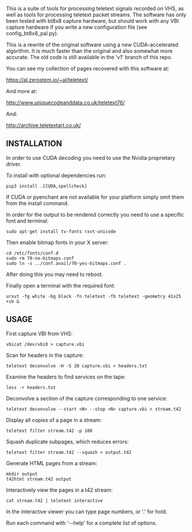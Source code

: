 This is a suite of tools for processing teletext signals recorded on VHS, as
well as tools for processing teletext packet streams. The software has only
been tested with bt8x8 capture hardware, but should work with any VBI capture
hardware if you write a new configuration file (see config_bt8x8_pal.py).

This is a rewrite of the original software using a new CUDA-accelerated
algorithm. It is much faster than the original and also somewhat more
accurate. The old code is still available in the 'v1' branch of this repo.

You can see my collection of pages recovered with this software at:

https://al.zerostem.io/~al/teletext/

And more at:

http://www.uniquecodeanddata.co.uk/teletext76/

And:

http://archive.teletextart.co.uk/

INSTALLATION
------------

In order to use CUDA decoding you need to use the Nvidia proprietary driver.

To install with optional dependencies run:

    pip3 install .[CUDA,spellcheck]

If CUDA or pyenchant are not available for your platform simply omit them
from the install command.

In order for the output to be rendered correctly you need to use a specific
font and terminal:

    sudo apt-get install tv-fonts rxvt-unicode

Then enable bitmap fonts in your X server:

    cd /etc/fonts/conf.d
    sudo rm 70-no-bitmaps.conf
    sudo ln -s ../conf.avail/70-yes-bitmaps.conf .

After doing this you may need to reboot.

Finally open a terminal with the required font:

    urxvt -fg white -bg black -fn teletext -fb teletext -geometry 41x25 +sb &


USAGE
-----

First capture VBI from VHS:

    vbicat /dev/vbi0 > capture.vbi

Scan for headers in the capture:

    teletext deconvolve -H -S 20 capture.vbi > headers.txt

Examine the headers to find services on the tape:

    less -r headers.txt

Deconvolve a section of the capture corresponding to one service:

    teletext deconvolve --start <N> --stop <N> capture.vbi > stream.t42

Display all copies of a page in a stream:

    teletext filter stream.t42 -p 100

Squash duplicate subpages, which reduces errors:

    teletext filter stream.t42 --squash > output.t42

Generate HTML pages from a stream:

    mkdir output
    t42html stream.t42 output

Interactively view the pages in a t42 stream:

    cat stream.t42 | teletext interactive

In the interactive viewer you can type page numbers, or '.' for hold.

Run each command with '--help' for a complete list of options.
